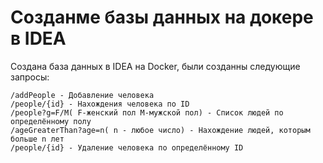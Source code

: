 # Созданме базы данных на докере в IDEA
Создана база данных в IDEA на Docker, были созданны следующие запросы:
```
/addPeople - Добавление человека
/people/{id} - Нахождения человека по ID
/people?g=F/M( F-женский пол M-мужской пол) - Список людей по определённому полу
/ageGreaterThan?age=n( n - любое число) - Нахождение людей, которым больше n лет
/people/{id} - Удаление человека по определённому ID
```
